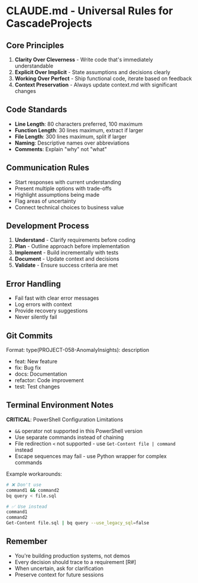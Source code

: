 # CLAUDE.md - Universal Rules for CascadeProjects

## Core Principles
1. **Clarity Over Cleverness** - Write code that's immediately understandable
2. **Explicit Over Implicit** - State assumptions and decisions clearly
3. **Working Over Perfect** - Ship functional code, iterate based on feedback
4. **Context Preservation** - Always update context.md with significant changes

## Code Standards
- **Line Length**: 80 characters preferred, 100 maximum
- **Function Length**: 30 lines maximum, extract if larger
- **File Length**: 300 lines maximum, split if larger
- **Naming**: Descriptive names over abbreviations
- **Comments**: Explain "why" not "what"

## Communication Rules
- Start responses with current understanding
- Present multiple options with trade-offs
- Highlight assumptions being made
- Flag areas of uncertainty
- Connect technical choices to business value

## Development Process
1. **Understand** - Clarify requirements before coding
2. **Plan** - Outline approach before implementation
3. **Implement** - Build incrementally with tests
4. **Document** - Update context and decisions
5. **Validate** - Ensure success criteria are met

## Error Handling
- Fail fast with clear error messages
- Log errors with context
- Provide recovery suggestions
- Never silently fail

## Git Commits
Format: type(PROJECT-058-AnomalyInsights): description
- feat: New feature
- fix: Bug fix
- docs: Documentation
- refactor: Code improvement
- test: Test changes

## Terminal Environment Notes
**CRITICAL**: PowerShell Configuration Limitations
- `&&` operator not supported in this PowerShell version
- Use separate commands instead of chaining
- File redirection `<` not supported - use `Get-Content file | command` instead
- Escape sequences may fail - use Python wrapper for complex commands

Example workarounds:
```bash
# ❌ Don't use
command1 && command2
bq query < file.sql

# ✅ Use instead
command1
command2
Get-Content file.sql | bq query --use_legacy_sql=false
```

## Remember
- You're building production systems, not demos
- Every decision should trace to a requirement [R#]
- When uncertain, ask for clarification
- Preserve context for future sessions
